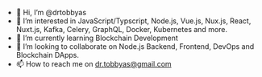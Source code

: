 - 👋 Hi, I’m @drtobbyas
- 👀 I’m interested in JavaScript/Typscript, Node.js, Vue.js, Nux.js, React, Nuxt.js, Kafka, Celery, GraphQL, Docker, Kubernetes and more.
- 🌱 I’m currently learning Blockchain Development
- 💞️ I’m looking to collaborate on Node.js Backend, Frontend, DevOps and Blockchain DApps.
- 📫 How to reach me on dr.tobbyas@gmail.com

<!---
drtobbyas/drtobbyas is a ✨ special ✨ repository because its `README.md` (this file) appears on your GitHub profile.
You can click the Preview link to take a look at your changes.
--->
